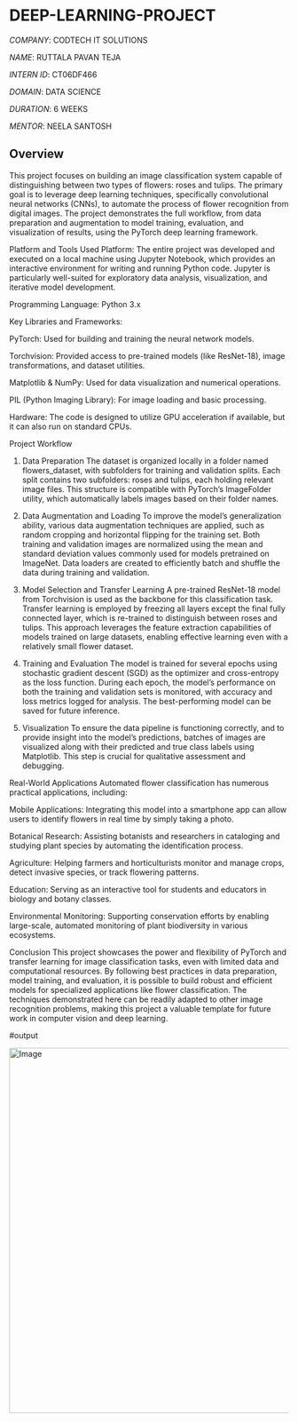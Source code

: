 # DEEP-LEARNING-PROJECT

*COMPANY*: CODTECH IT SOLUTIONS

*NAME*: RUTTALA PAVAN TEJA

*INTERN ID*: CT06DF466

*DOMAIN*: DATA SCIENCE

*DURATION*: 6 WEEKS

*MENTOR*: NEELA SANTOSH

## Overview
This project focuses on building an image classification system capable of distinguishing between two types of flowers: roses and tulips. The primary goal is to leverage deep learning techniques, specifically convolutional neural networks (CNNs), to automate the process of flower recognition from digital images. The project demonstrates the full workflow, from data preparation and augmentation to model training, evaluation, and visualization of results, using the PyTorch deep learning framework.

Platform and Tools Used
Platform:
The entire project was developed and executed on a local machine using Jupyter Notebook, which provides an interactive environment for writing and running Python code. Jupyter is particularly well-suited for exploratory data analysis, visualization, and iterative model development.

Programming Language:
Python 3.x

Key Libraries and Frameworks:

PyTorch: Used for building and training the neural network models.

Torchvision: Provided access to pre-trained models (like ResNet-18), image transformations, and dataset utilities.

Matplotlib & NumPy: Used for data visualization and numerical operations.

PIL (Python Imaging Library): For image loading and basic processing.

Hardware:
The code is designed to utilize GPU acceleration if available, but it can also run on standard CPUs.

Project Workflow
1. Data Preparation
The dataset is organized locally in a folder named flowers_dataset, with subfolders for training and validation splits. Each split contains two subfolders: roses and tulips, each holding relevant image files. This structure is compatible with PyTorch’s ImageFolder utility, which automatically labels images based on their folder names.

2. Data Augmentation and Loading
To improve the model’s generalization ability, various data augmentation techniques are applied, such as random cropping and horizontal flipping for the training set. Both training and validation images are normalized using the mean and standard deviation values commonly used for models pretrained on ImageNet. Data loaders are created to efficiently batch and shuffle the data during training and validation.

3. Model Selection and Transfer Learning
A pre-trained ResNet-18 model from Torchvision is used as the backbone for this classification task. Transfer learning is employed by freezing all layers except the final fully connected layer, which is re-trained to distinguish between roses and tulips. This approach leverages the feature extraction capabilities of models trained on large datasets, enabling effective learning even with a relatively small flower dataset.

4. Training and Evaluation
The model is trained for several epochs using stochastic gradient descent (SGD) as the optimizer and cross-entropy as the loss function. During each epoch, the model’s performance on both the training and validation sets is monitored, with accuracy and loss metrics logged for analysis. The best-performing model can be saved for future inference.

5. Visualization
To ensure the data pipeline is functioning correctly, and to provide insight into the model’s predictions, batches of images are visualized along with their predicted and true class labels using Matplotlib. This step is crucial for qualitative assessment and debugging.

Real-World Applications
Automated flower classification has numerous practical applications, including:

Mobile Applications:
Integrating this model into a smartphone app can allow users to identify flowers in real time by simply taking a photo.

Botanical Research:
Assisting botanists and researchers in cataloging and studying plant species by automating the identification process.

Agriculture:
Helping farmers and horticulturists monitor and manage crops, detect invasive species, or track flowering patterns.

Education:
Serving as an interactive tool for students and educators in biology and botany classes.

Environmental Monitoring:
Supporting conservation efforts by enabling large-scale, automated monitoring of plant biodiversity in various ecosystems.

Conclusion
This project showcases the power and flexibility of PyTorch and transfer learning for image classification tasks, even with limited data and computational resources. By following best practices in data preparation, model training, and evaluation, it is possible to build robust and efficient models for specialized applications like flower classification. The techniques demonstrated here can be readily adapted to other image recognition problems, making this project a valuable template for future work in computer vision and deep learning.

#output

<img width="658" alt="Image" src="https://github.com/user-attachments/assets/baf13349-1886-48a1-a905-1fc7ac47fd37" />
